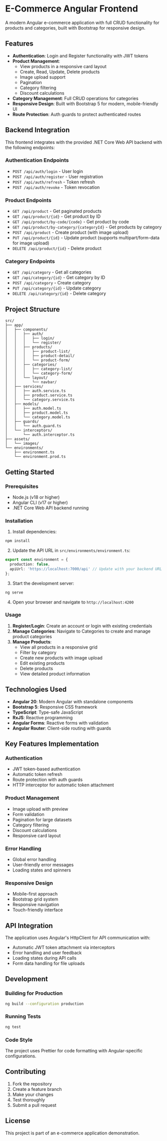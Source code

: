 # E-Commerce Angular Frontend

A modern Angular e-commerce application with full CRUD functionality for products and categories, built with Bootstrap for responsive design.

## Features

- **Authentication**: Login and Register functionality with JWT tokens
- **Product Management**: 
  - View products in a responsive card layout
  - Create, Read, Update, Delete products
  - Image upload support
  - Pagination
  - Category filtering
  - Discount calculations
- **Category Management**: Full CRUD operations for categories
- **Responsive Design**: Built with Bootstrap 5 for modern, mobile-friendly UI
- **Route Protection**: Auth guards to protect authenticated routes

## Backend Integration

This frontend integrates with the provided .NET Core Web API backend with the following endpoints:

### Authentication Endpoints
- `POST /api/auth/login` - User login
- `POST /api/auth/register` - User registration
- `POST /api/auth/refresh` - Token refresh
- `POST /api/auth/revoke` - Token revocation

### Product Endpoints
- `GET /api/product` - Get paginated products
- `GET /api/product/{id}` - Get product by ID
- `GET /api/product/by-code/{code}` - Get product by code
- `GET /api/product/by-category/{categoryId}` - Get products by category
- `POST /api/product` - Create product (with image upload)
- `PUT /api/product/{id}` - Update product (supports multipart/form-data for image upload)
- `DELETE /api/product/{id}` - Delete product

### Category Endpoints
- `GET /api/category` - Get all categories
- `GET /api/category/{id}` - Get category by ID
- `POST /api/category` - Create category
- `PUT /api/category/{id}` - Update category
- `DELETE /api/category/{id}` - Delete category

## Project Structure

```
src/
├── app/
│   ├── components/
│   │   ├── auth/
│   │   │   ├── login/
│   │   │   └── register/
│   │   ├── products/
│   │   │   ├── product-list/
│   │   │   ├── product-detail/
│   │   │   └── product-form/
│   │   ├── categories/
│   │   │   ├── category-list/
│   │   │   └── category-form/
│   │   └── layout/
│   │       └── navbar/
│   ├── services/
│   │   ├── auth.service.ts
│   │   ├── product.service.ts
│   │   └── category.service.ts
│   ├── models/
│   │   ├── auth.model.ts
│   │   ├── product.model.ts
│   │   └── category.model.ts
│   ├── guards/
│   │   └── auth.guard.ts
│   └── interceptors/
│       └── auth.interceptor.ts
├── assets/
│   └── images/
└── environments/
    ├── environment.ts
    └── environment.prod.ts
```

## Getting Started

### Prerequisites
- Node.js (v18 or higher)
- Angular CLI (v17 or higher)
- .NET Core Web API backend running

### Installation

1. Install dependencies:
```bash
npm install
```

2. Update the API URL in `src/environments/environment.ts`:
```typescript
export const environment = {
  production: false,
  apiUrl: 'https://localhost:7000/api' // Update with your backend URL
};
```

3. Start the development server:
```bash
ng serve
```

4. Open your browser and navigate to `http://localhost:4200`

### Usage

1. **Register/Login**: Create an account or login with existing credentials
2. **Manage Categories**: Navigate to Categories to create and manage product categories
3. **Manage Products**: 
   - View all products in a responsive grid
   - Filter by category
   - Create new products with image upload
   - Edit existing products
   - Delete products
   - View detailed product information

## Technologies Used

- **Angular 20**: Modern Angular with standalone components
- **Bootstrap 5**: Responsive CSS framework
- **TypeScript**: Type-safe JavaScript
- **RxJS**: Reactive programming
- **Angular Forms**: Reactive forms with validation
- **Angular Router**: Client-side routing with guards

## Key Features Implementation

### Authentication
- JWT token-based authentication
- Automatic token refresh
- Route protection with auth guards
- HTTP interceptor for automatic token attachment

### Product Management
- Image upload with preview
- Form validation
- Pagination for large datasets
- Category filtering
- Discount calculations
- Responsive card layout

### Error Handling
- Global error handling
- User-friendly error messages
- Loading states and spinners

### Responsive Design
- Mobile-first approach
- Bootstrap grid system
- Responsive navigation
- Touch-friendly interface

## API Integration

The application uses Angular's HttpClient for API communication with:
- Automatic JWT token attachment via interceptors
- Error handling and user feedback
- Loading states during API calls
- Form data handling for file uploads

## Development

### Building for Production
```bash
ng build --configuration production
```

### Running Tests
```bash
ng test
```

### Code Style
The project uses Prettier for code formatting with Angular-specific configurations.

## Contributing

1. Fork the repository
2. Create a feature branch
3. Make your changes
4. Test thoroughly
5. Submit a pull request

## License

This project is part of an e-commerce application demonstration.
